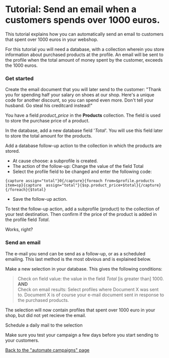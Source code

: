 # Tutorial: Send an email when a customers spends over 1000 euros.

This tutorial explains how you can automatically send an email to
customers that spent over 1000 euros in your webshop.

For this tutorial you will need a database, with a collection wherein you
store information about purchased products at the profile. An email will
be sent to the profile when the total amount of money spent by the
customer, exceeds the 1000 euros.

### Get started

Create the email document that you will later send to the customer:
"Thank you for spending half your salary on shoes at our shop. Here's a
unique code for another discount, so you can spend even more. Don't tell
your husband. Go steal his creditcard instead!"

You have a field *product\_price* in the **Products** collection. The
field is used to store the purchase price of a product.

In the database, add a new database field '*Total*'. You will use this
field later to store the total amount for the products.

Add a database follow-up action to the collection in which the products
are stored.

-   At cause choose: a subprofile is created.
-   The action of the follow-up: Change the value of the field Total
-   Select the profile field to be changed and enter the following code:

`{capture assign="total"}0{/capture}{foreach from=$profile.products item=sp}{capture  assign="total"}{$sp.product_price+$total}{/capture}{/foreach}{$total}`

-   Save the follow-up action.

To test the follow-up action, add a subprofile (product) to the
collection of your test destination. Then confirm if the price of the
product is added in the profile field *Total*.

Works, right?

### Send an email

The e-mail you send can be send as a follow-up, or as a scheduled
emailing. This last method is the most obvious and is explained below.

Make a new selection in your database. This gives the following
conditions:

> Check on field value: the value in the field *Total* [is greater than]
> 1000.\
>  **AND**\
>  Check on email results: Select profiles where Document X was sent to.
> Document X is of course your e-mail document sent in response to the
> purchased products.

The selection will now contain profiles that spent over 1000 euro in
your shop, but did not yet recieve the email.

Schedule a daily mail to the selection

Make sure you test your campaign a few days before you start sending to
your customers.

[Back to the "automate campaigns" page](./automate-campaigns)
